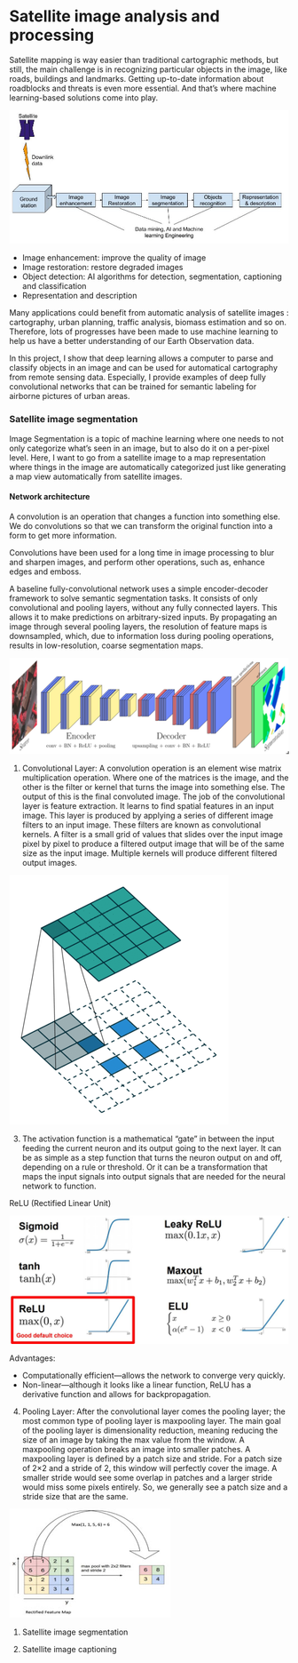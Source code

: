 # Satellite image analysis and processing

Satellite mapping is way easier than traditional cartographic methods, but still, the main challenge is in recognizing particular objects in the image, like roads, buildings and landmarks. Getting up-to-date information about roadblocks and threats is even more essential. And that’s where machine learning-based solutions come into play.

![](images/block_diagram2.jpg)

- Image enhancement: improve the quality of image
- Image restoration: restore degraded images
- Object detection: AI algorithms for detection, segmentation, captioning and classification
- Representation and description

Many applications could benefit from automatic analysis of satellite images : cartography, urban planning, traffic analysis, biomass estimation and so on. Therefore, lots of progresses have been made to use machine learning to help us have a better understanding of our Earth Observation data.

In this project, I show that deep learning allows a computer to parse and classify objects in an image and can be used for automatical cartography from remote sensing data. Especially, I provide examples of deep fully convolutional networks that can be trained for semantic labeling for airborne pictures of urban areas.

### Satellite image segmentation

Image Segmentation is a topic of machine learning where one needs to not only categorize what’s seen in an image, but to also do it on a per-pixel level. Here, I want to go from a satellite image to a map representation where things in the image are automatically categorized just like generating a map view automatically from satellite images.

#### Network architecture
A convolution is an operation that changes a function into something else. We do convolutions so that we can transform the original function into a form to get more information.

Convolutions have been used for a long time in image processing to blur and sharpen images, and perform other operations, such as, enhance edges and emboss.


A baseline fully-convolutional network uses a simple encoder-decoder framework to solve semantic segmentation tasks. It consists of only convolutional and pooling layers, without any fully connected layers. This allows it to make predictions on arbitrary-sized inputs. By propagating an image through several pooling layers, the resolution of feature maps is downsampled, which, due to information loss during pooling operations, results in low-resolution, coarse segmentation maps.

![](images/net_architecture.png)

1. Convolutional Layer: A convolution operation is an element wise matrix multiplication operation. Where one of the matrices is the image, and the other is the filter or kernel that turns the image into something else. The output of this is the final convoluted image.
The job of the convolutional layer is feature extraction. It learns to find spatial features in an input image. This layer is produced by applying a series of different image filters to an input image. These filters are known as convolutional kernels. A filter is a small grid of values that slides over the input image pixel by pixel to produce a filtered output image that will be of the same size as the input image.  Multiple kernels will produce different filtered output images.

![](images/convolution.gif)

3. The activation function is a mathematical “gate” in between the input feeding the current neuron and its output going to the next layer. It can be as simple as a step function that turns the neuron output on and off, depending on a rule or threshold. Or it can be a transformation that maps the input signals into output signals that are needed for the neural network to function.

ReLU (Rectified Linear Unit)

![](images/relu.jpeg)

Advantages: 
- Computationally efficient—allows the network to converge very quickly.
- Non-linear—although it looks like a linear function, ReLU has a derivative function and allows for backpropagation.

4. Pooling Layer: After the convolutional layer comes the pooling layer; the most common type of pooling layer is maxpooling layer. The main goal of the pooling layer is dimensionality reduction, meaning reducing the size of an image by taking the max value from the window. A maxpooling operation breaks an image into smaller patches. A maxpooling layer is defined by a patch size and stride. For a patch size of 2×2 and a stride of 2, this window will perfectly cover the image. A smaller stride would see some overlap in patches and a larger stride would miss some pixels entirely. So, we generally see a patch size and a stride size that are the same.

![](images/pooling.jpg)


1. Satellite image segmentation

2. Satellite image captioning

